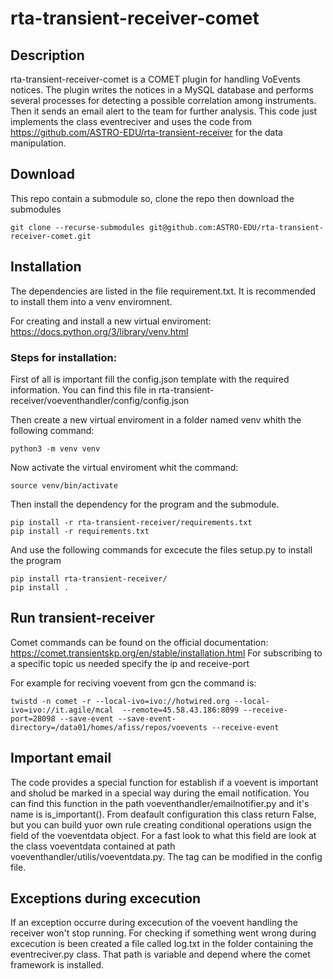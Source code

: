 # rta-transient-receiver-comet

## Description
rta-transient-receiver-comet is a COMET plugin for handling VoEvents notices. The plugin writes the notices in a MySQL database and performs several processes for detecting a possible correlation among instruments. Then it sends an email alert to the team for further analysis.
This code just implements the class eventreciver and uses the code from https://github.com/ASTRO-EDU/rta-transient-receiver for the data manipulation. 

## Download
This repo contain a submodule so, clone the repo then download the submodules
```
git clone --recurse-submodules git@github.com:ASTRO-EDU/rta-transient-receiver-comet.git
```

## Installation

The dependencies are listed in the file requirement.txt. It is recommended to install them into a venv enviromnent.

For creating and install a new virtual enviroment: https://docs.python.org/3/library/venv.html

### Steps for installation:

First of all is important fill the config.json template with the required information. You can find this file in rta-transient-receiver/voeventhandler/config/config.json

Then create a new virtual enviroment in a folder named venv whith the following command:
```
python3 -m venv venv
```
Now activate the virtual enviroment whit the command:
```
source venv/bin/activate
```
Then install the dependency for the program and the submodule.
```
pip install -r rta-transient-receiver/requirements.txt 
pip install -r requirements.txt
```
And use the following commands for excecute the files setup.py to install the program 
```
pip install rta-transient-receiver/
pip install .
```

## Run transient-receiver

Comet commands can be found on the official documentation: https://comet.transientskp.org/en/stable/installation.html
For subscribing to a specific topic us needed specify the ip and receive-port

For example for reciving voevent from gcn the command is: 

```
twistd -n comet -r --local-ivo=ivo://hotwired.org --local-ivo=ivo://it.agile/mcal  --remote=45.58.43.186:8099 --receive-port=28098 --save-event --save-event-directory=/data01/homes/afiss/repos/voevents --receive-event
```

## Important email 
The code provides a special function for establish if a voevent is important and sholud be marked in a special way during the email notification. 
You can find this function in the path voeventhandler/emailnotifier.py and it's name is is_important(). 
From deafault configuration this class return False, but you can build yuor own rule creating conditional operations usign the field of the voeventdata object. For a fast look to what this field are look at the class voeventdata contained at path voeventhandler/utilis/voeventdata.py. The tag can be modified in the config file.

## Exceptions during excecution
If an exception occurre during excecution of the voevent handling the receiver won't stop running.
For checking if something went wrong during excecution is been created a file called log.txt in the folder containing the eventreciver.py class.
That path is variable and depend where the comet framework is installed.
